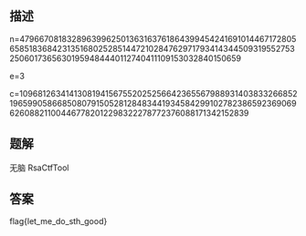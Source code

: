 ## 描述

n=47966708183289639962501363163761864399454241691014467172805658518368423135168025285144721028476297179341434450931955275325060173656301959484440112740411109153032840150659

e=3

c=10968126341413081941567552025256642365567988931403833266852196599058668508079150528128483441934584299102782386592369069626088211004467782012298322278772376088171342152839

## 题解

无脑 RsaCtfTool

## 答案

flag{let_me_do_sth_good}
